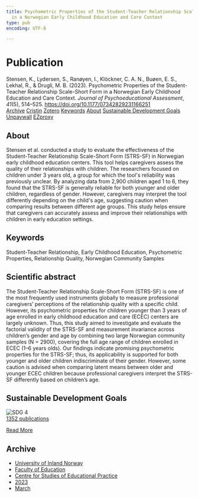 ```yaml
---
title: Psychometric Properties of the Student-Teacher Relationship Scale-Short Form
  in a Norwegian Early Childhood Education and Care Context
type: pub
encoding: UTF-8

---
```

<h1>Publication</h1>
<article id="csl-bib-container-NVREQGTS" class="csl-bib-container">
  <div class="csl-bib-body"> <div class="csl-entry">Stensen, K., Lydersen, S., Ranøyen, I., Klöckner, C. A. N., Buøen, E. S., Lekhal, R., &#38; Drugli, M. B. (2023). Psychometric Properties of the Student-Teacher Relationship Scale-Short Form in a Norwegian Early Childhood Education and Care Context. <i>Journal of Psychoeducational Assessment</i>, <i>41</i>(5), 514–525. <a href="https://doi.org/10.1177/07342829231166251">https://doi.org/10.1177/07342829231166251</a></div> </div>
  <div class="csl-bib-buttons">
    <a href="#taxonomy-article-NVREQGTS" alt="archive" class="csl-bib-button">Archive</a>
    <a href="https://app.cristin.no/results/show.jsf?id=2138226" alt="Cristin" class="csl-bib-button">Cristin</a>
    <a href="http://zotero.org/groups/5881554/items/NVREQGTS" alt="Zotero" class="csl-bib-button">Zotero</a>
    <a href="#keywords-article-NVREQGTS" alt="keywords" class="csl-bib-button">Keywords</a>
    <a href="#about-article-NVREQGTS" alt="about_pub" class="csl-bib-button">About</a>
    <a href="#sdg-article-NVREQGTS" alt="sdg" class="csl-bib-button">Sustainable Development Goals</a>
    <a href="https://journals.sagepub.com/doi/pdf/10.1177/07342829231166251" alt="Unpaywall" class="csl-bib-button">Unpaywall</a>
    <a href="https://journals.sagepub.com/doi/pdf/10.1177/07342829231166251" alt="EZproxy" class="csl-bib-button">EZproxy</a>
  </div>
  <div id="csl-bib-meta-container-NVREQGTS"></div>
</article>
<div id="csl-bib-meta-NVREQGTS" class="csl-bib-meta">
  <article id="about-article-NVREQGTS" class="about_pub-article">
    <h1>About</h1>
    Stensen et al. conducted a study to evaluate the effectiveness of the Student-Teacher Relationship Scale-Short Form (STRS-SF) in Norwegian early childhood education centers. This tool helps caregivers assess the quality of their relationships with children. The researchers focused on children under 3 years old, a group for which the tool's reliability was previously unclear. By analyzing data from 2,900 children aged 1 to 6, they found that the STRS-SF is generally reliable for both younger and older children, regardless of gender. However, caregivers may interpret the tool differently depending on the child's age, suggesting caution when comparing results between different age groups. This study helps ensure that caregivers can accurately assess and improve their relationships with children in early education settings.
  </article>
  <article id="keywords-article-NVREQGTS" class="keywords-article">
    <h1>Keywords</h1>
    Student-Teacher Relationship, Early Childhood Education, Psychometric Properties, Relationship Quality, Norwegian Community Samples
  </article>
  <article id="abstract-article-NVREQGTS" class="abstract-article">
    <h1>Scientific abstract</h1>
    The Student-Teacher Relationship Scale-Short Form (STRS-SF) is one of the most frequently used 
instruments globally to measure professional caregivers’ perceptions of the relationship quality 
with a specific child. However, its psychometric properties for children younger than 3 years of 
age enrolled in early childhood education and care (ECEC) centers are largely unknown. Thus, this 
study aimed to investigate and evaluate the factorial validity of the STRS-SF and measurement 
invariance across children’s gender and age by combining two large Norwegian community 
samples (N = 2900), covering the full age range of children enrolled in ECEC (1–6 years olds). Our 
findings indicate promising psychometric properties for the STRS-SF; thus, its applicability is 
supported for both younger and older children indiscriminate of their gender. However, some 
caution is advised when comparing latent means between older and younger ECEC children 
because professional caregivers interpret the STRS-SF differently based on children’s age.
  </article>
  <article id="sdg-article-NVREQGTS" class="sdg-article">
    <h1>Sustainable Development Goals</h1>
    <div class="sdg-container"><div id="sdg4" class="sdg">
        <img src="{{< params subfolder >}}images/sdg/sdg04_en.png" class="image" alt="SDG 4">
        <div class="sdg-overlay">
          <a href="/en/archive/?key=?sdg=4#archive" class="sdg-publication-count"><span>1352</span> publications</a>
          <p><a href="https://sdgs.un.org/goals/goal4" class="sdg-read-more">Read More</a></p>
        </div>
      </div></div>
  </article>
  <article id="taxonomy-article-NVREQGTS" class="taxonomy-article">
    <h1>Archive</h1>
    <ul>
      <li>
        <a href="/en/archive/?key=3DCRN523">University of Inland Norway</a>
      </li>
      <li>
        <a href="/en/archive/?key=WYNZA47F">Faculty of Education</a>
      </li>
      <li>
        <a href="/en/archive/?key=G3SEU2Z2">Centre for Studies of Educational Practice</a>
      </li>
      <li>
        <a href="/en/archive/?key=GXY3EJVE">2023</a>
      </li>
      <li>
        <a href="/en/archive/?key=R362XEVB">March</a>
      </li>
    </ul>
  </article>
</div>
